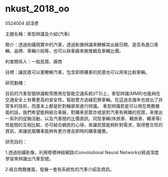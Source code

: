 # nkust_2018_oo
0524004 邱淳彥

主題名稱：車型辨識及介紹(汽車)

簡介：透過拍攝現實中的汽車，透過影像辨識來瞭解其出廠日期、是否為進口車輛、品牌、車輛介紹等，也可以與車廠來做推銷及車輛比價。

利害關係人：一般民眾、廠商

目標：讓民眾可以更瞭解汽車，包含即將購車的民眾也可以用來比較車輛。

研究動機：

目前的汽車型號辨識較常應用在智能交通系統(ITS)上，車型辨識(MMR)也能夠在交通安全上有著更高的安全性，幫助警方追緝犯罪車輛。在這過去幾年也提出了非常多的技術，而基本上都是針對輪廓來進行辨識。
車型辨識若是可以用在商務層面的話，我們希望能夠結合車廠，對購車民眾亦或是對汽車有興趣的民眾，來推出一系列的促銷活動，以及汽車間的比價資訊，同型車輛(休旅車、轎旅車、轎車等)性能間的互相比較，亦可結合網民的心得，來讓民眾能夠針對需求，取得整合性的資訊，來讓民眾購車能夠有更方便且即時的購車優惠。

研究目的：

1.透過拍攝影像，利用卷積神經網路(Convolutional Neural Networks)經過深度學習來辨識出汽車型號。

2.結合商務層面，發展一套有系統性的汽車介紹及資訊。
